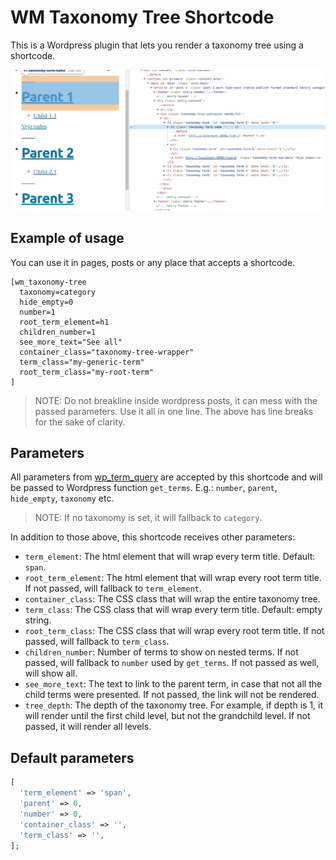 # WM Taxonomy Tree Shortcode

This is a Wordpress plugin that lets you render a taxonomy tree using a shortcode.

![Expected result](result.jpg)

## Example of usage

You can use it in pages, posts or any place that accepts a shortcode.

```
[wm_taxonomy-tree
  taxonomy=category
  hide_empty=0
  number=1
  root_term_element=h1
  children_number=1 
  see_more_text="See all"
  container_class="taxonomy-tree-wrapper"
  term_class="my-generic-term"
  root_term_class="my-root-term"
]
```

> NOTE: Do not breakline inside wordpress posts, it can mess with the passed parameters. Use it all in one line. The above has line breaks for the sake of clarity.

## Parameters

All parameters from [wp_term_query](https://developer.wordpress.org/reference/classes/wp_term_query/__construct/) are accepted by this shortcode and will be passed to Wordpress function `get_terms`. E.g.: `number`, `parent`, `hide_empty`, `taxonomy` etc.

> NOTE: If no taxonomy is set, it will fallback to `category`.

In addition to those above, this shortcode receives other parameters:
- `term_element`: The html element that will wrap every term title. Default: `span`.
- `root_term_element`: The html element that will wrap every root term title. If not passed, will fallback to `term_element`.
- `container_class`: The CSS class that will wrap the entire taxonomy tree. 
- `term_class`: The CSS class that will wrap every term title. Default: empty string.
- `root_term_class`: The CSS class that will wrap every root term title. If not passed, will fallback to `term_class`.
- `children_number`: Number of terms to show on nested terms. If not passed, will fallback to `number` used by `get_terms`. If not passed as well, will show all.
- `see_more_text`: The text to link to the parent term, in case that not all the child terms were presented. If not passed, the link will not be rendered.
- `tree_depth`: The depth of the taxonomy tree. For example, if depth is 1, it will render until the first child level, but not the grandchild level. If not passed, it will render all levels.

## Default parameters
```php
[
  'term_element' => 'span',
  'parent' => 0,
  'number' => 0,
  'container_class' => '',
  'term_class' => '',
];
```
